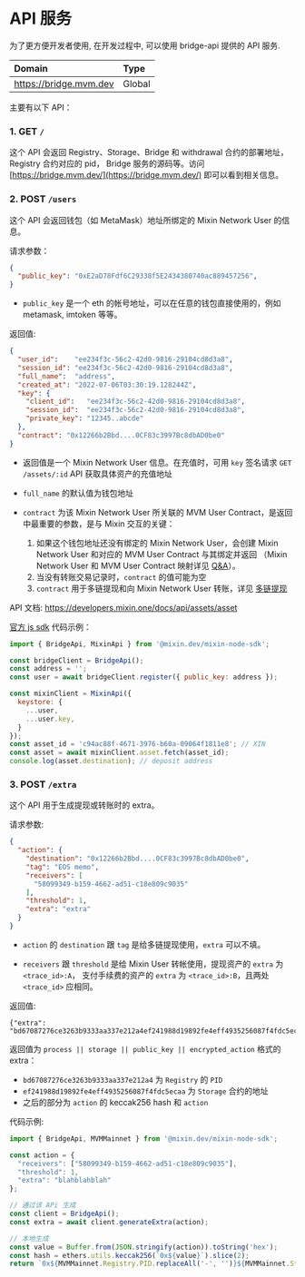 # API 服务

为了更方便开发者使用, 在开发过程中, 可以使用 bridge-api 提供的 API 服务.

| Domain                     | Type   |
|:---------------------------| :----- |
| <https://bridge.mvm.dev> | Global |

主要有以下 API：

### 1. GET `/`

这个 API 会返回 Registry、Storage、Bridge 和 withdrawal 合约的部署地址，Registry 合约对应的 pid，
Bridge 服务的源码等。访问 [https://bridge.mvm.dev/](https://bridge.mvm.dev/) 即可以看到相关信息。


### 2. POST `/users`

这个 API 会返回钱包（如 MetaMask）地址所绑定的 Mixin Network User 的信息。

请求参数：

```json
{
  "public_key": "0xE2aD78Fdf6C29338f5E2434380740ac889457256",
}
```

* `public_key` 是一个 eth 的帐号地址，可以在任意的钱包直接使用的，例如 metamask, imtoken 等等。

返回值:

```json
{
  "user_id":    "ee234f3c-56c2-42d0-9816-29104cd8d3a8",
  "session_id": "ee234f3c-56c2-42d0-9816-29104cd8d3a8",
  "full_name":  "address",
  "created_at": "2022-07-06T03:30:19.128244Z",
  "key": {
    "client_id":   "ee234f3c-56c2-42d0-9816-29104cd8d3a8",
    "session_id":  "ee234f3c-56c2-42d0-9816-29104cd8d3a8",
    "private_key": "12345..abcde"
  },
  "contract": "0x12266b2Bbd....0CF83c3997Bc8dbAD0be0"
}
```

* 返回值是一个 Mixin Network User 信息。在充值时，可用 `key` 签名请求 `GET /assets/:id` API 获取具体资产的充值地址
* `full_name` 的默认值为钱包地址
* `contract` 为该 Mixin Network User 所关联的 MVM User Contract，是返回中最重要的参数，是与 Mixin 交互的关键：

  1. 如果这个钱包地址还没有绑定的 Mixin Network User，会创建 Mixin Network User 和对应的 MVM User Contract 与其绑定并返回
 （Mixin Network User 和 MVM User Contract 映射详见 [Q&A](/zh/resources/qa)）。
  2. 当没有转账交易记录时，`contract` 的值可能为空
  3. `contract` 用于多链提现和向 Mixin Network User 转账，详见 [多链提现](/zh/bridge/withdrawal)

API 文档: <https://developers.mixin.one/docs/api/assets/asset>

[官方 js sdk](https://github.com/MixinNetwork/bot-api-nodejs-client) 代码示例：

```javascript
import { BridgeApi, MixinApi } from '@mixin.dev/mixin-node-sdk';

const bridgeClient = BridgeApi();
const address = '';
const user = await bridgeClient.register({ public_key: address });

const mixinClient = MixinApi({
  keystore: {
    ...user,
    ...user.key,
  }
});
const asset_id = 'c94ac88f-4671-3976-b60a-09064f1811e8'; // XIN
const asset = await mixinClient.asset.fetch(asset_id);
console.log(asset.destination); // deposit address
```

### 3. POST `/extra`

这个 API 用于生成提现或转账时的 extra。

请求参数:

```JSON
{
  "action": {
    "destination": "0x12266b2Bbd....0CF83c3997Bc8dbAD0be0",
    "tag": "EOS memo",
    "receivers": [
      "58099349-b159-4662-ad51-c18e809c9035"
    ],
    "threshold": 1,
    "extra": "extra"
  }
}
```

* `action` 的 `destination` 跟 `tag` 是给多链提现使用，`extra` 可以不填。

* `receivers` 跟 `threshold` 是给 Mixin User 转帐使用，提现资产的 `extra` 为 `<trace_id>:A`，
支付手续费的资产的 `extra` 为 `<trace_id>:B`，且两处 `<trace_id>` 应相同。

返回值:

```
{"extra": "bd67087276ce3263b9333aa337e212a4ef241988d19892fe4eff4935256087f4fdc5ecaa49418e68591cc61481576f3b4f5ef7b52959ce50ab14e7c4f7c416eaeb670a42e6185dd2af0df71763bad5b1909db4f9aeb7a87eed8a06640fb94d35563a0d23feb1c682e3618b34c6889e0bf55786de958dcce4f53da1bbf89cc76f3e970d46085a57053a2b621c393dfd06bcd45ed143d4250d61be6e79cd50a41ed38d40c21b7ccf4623fc14e1ef62bcf12f76d7b4"}
```

返回值为 `process || storage || public_key || encrypted_action` 格式的 extra：
* `bd67087276ce3263b9333aa337e212a4` 为 `Registry` 的 `PID`
* `ef241988d19892fe4eff4935256087f4fdc5ecaa` 为 `Storage` 合约的地址
* 之后的部分为 `action` 的 keccak256 hash 和 `action`

代码示例:

```javascript
import { BridgeApi, MVMMainnet } from '@mixin.dev/mixin-node-sdk';

const action = {
  "receivers": ["58099349-b159-4662-ad51-c18e809c9035"],
  "threshold": 1,
  "extra": "blahblahblah"
};

// 通过该 APi 生成
const client = BridgeApi();
const extra = await client.generateExtra(action);

// 本地生成
const value = Buffer.from(JSON.stringify(action)).toString('hex');
const hash = ethers.utils.keccak256(`0x${value}`).slice(2);
return `0x${MVMMainnet.Registry.PID.replaceAll('-', '')}${MVMMainnet.Storage.Contract.toLowerCase().slice(2)}${hash}${value}`;
```

